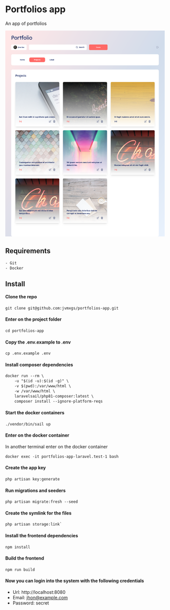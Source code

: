 # Portfolios app

An app of portfolios

![Portfolios app](https://raw.githubusercontent.com/jvmxgs/portfolios-app/fe587b25cf66d4f874b4adf9b6381050e56dca63/public/screenshot.png "Portfolios app")


## Requirements
	- Git
    - Docker

## Install

#### Clone the repo

```
git clone git@github.com:jvmxgs/portfolios-app.git
```


#### Enter on the project folder

```
cd portfolios-app
```


#### Copy the .env.example to .env

```
cp .env.example .env
```


#### Install composer dependencies

```
docker run --rm \
	-u "$(id -u):$(id -g)" \
	-v $(pwd):/var/www/html \
	-w /var/www/html \
	laravelsail/php81-composer:latest \
	composer install --ignore-platform-reqs
```


#### Start the docker containers
```
./vendor/bin/sail up
```

#### Enter on the docker container
In another terminal enter on the docker container
```
docker exec -it portfolios-app-laravel.test-1 bash
```

#### Create the app key
```
php artisan key:generate
```


#### Run migrations and seeders
```
php artisan migrate:fresh --seed
```

#### Create the symlink for the files
```
php artisan storage:link`
```

#### Install the frontend dependencies
```
npm install
```

#### Build the frontend
```
npm run build
```
#### Now you can login into the system with the following credentials
- Url: http://localhost:8080
- Email: jhon@example.com
- Password: secret

